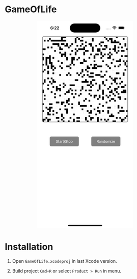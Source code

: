 # GameOfLife

<p align="center">
        <img src="img/main.PNG" width="300" height="650">
</p>

# Installation

1. Open `GameOfLife.xcodeproj` in last Xcode version.

2. Build project `Cmd+R` or select `Product > Run` in menu.
